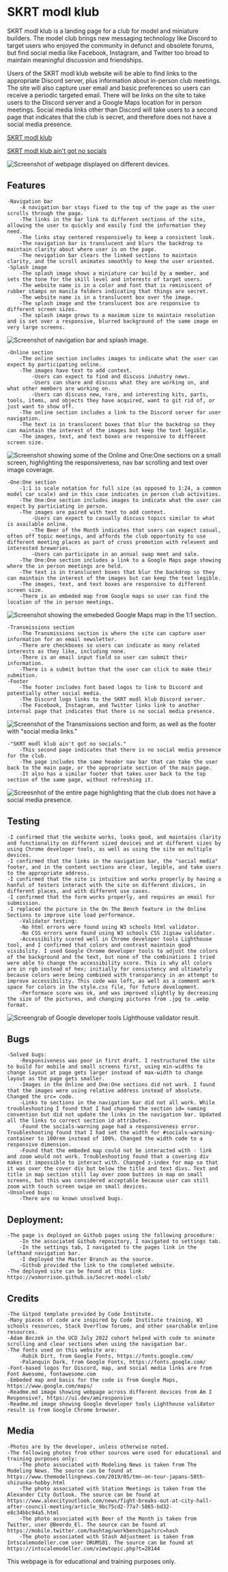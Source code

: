 # SKRT modl klub

SKRT modl klub is a landing page for a club for model and miniature builders. The model club brings new messaging technology like Discord to target users who enjoyed the community in defunct and obsolete forums, but find social media like Facebook, Instagram, and Twitter too broad to maintain meaningful discussion and friendships. 

Users of the SKRT modl klub website will be able to find links to the appropriate Discord server, plus information about in-person club meetings. The site will also capture user email and basic preferences so users can receive a periodic targeted email. There will be links on the site to take users to the Discord server and a Google Maps location for in person meetings. Social media links other than Discord will take users to a second page that indicates that the club is secret, and therefore does not have a social media presence.

[SKRT modl klub](https://wsmorrison.github.io/Secret-model-club/)

[SKRT modl klub ain't got no socials](https://wsmorrison.github.io/Secret-model-club/socialswarning.html)

![Screenshot of webpage displayed on different devices.](/assets/images/readme-images/responsiveness_scrngrb.png)

## Features

    -Navigation bar
        -A navigation bar stays fixed to the top of the page as the user scrolls through the page.
        -The links in the bar link to different sections of the site, allowing the user to quickly and easily find the information they need.
        -The links stay centered responsively to keep a consistent look.
        -The navigation bar is translucent and blurs the backdrop to maintain clarity about where user is on the page.
        -The nevigation bar clears the linked sections to maintain clarity, and the scroll animates smoothly to keep the user oriented.
    -Splash image
        -The splash image shows a miniature car build by a member, and sets the tone for the skill level and interests of target users.
        -The website name is in a color and font that is reminiscent of rubber stamps on manila folders indicating that things are secret.
        -The website name is in a translucent box over the image.
        -The splash image and the translucent box are responsive to different screen sizes.
        -The splash image grows to a maximum size to maintain resolution and is set over a responsive, blurred background of the same image on very large screens.

![Screenshot of navigation bar and splash image.](/assets/images/readme-images/Nav_bar_splash_scrngrb.png)

    -Online section
        -The online section includes images to indicate what the user can expect by participating online.
        -The images have text to add context.
            -Users can expect to find and discuss industry news.
            -Users can share and discuss what they are working on, and what other members are working on.
            -Users can discuss new, rare, and interesting kits, parts, tools, items, and objects they have acquired, want to git rid of, or just want to show off.
        -The online section includes a link to the Discord server for user navigation.
        -The text is in translucent boxes that blur the backdrop so they can maintain the interest of the images but keep the text legible.
        -The images, text, and text boxes are responsive to different screen size.

![Screenshot showing some of the Online and One:One sections on a small screen, highlighting the responsiveness, nav bar scrolling and text over image coverage.](/assets/images/readme-images/Nav_bar_text_boxes_styled_and_responsive_scrngrb.png)

    -One:One section
        -1:1 is scale notation for full size (as opposed to 1:24, a common model car scale) and in this case indicates in person club activities.
        -The One:One section includes images to indicate what the user can expect by particiating in person.
        -The images are paired with text to add context.
            -Users can expect to casually discuss topics similar to what is available online.
            -The Beer of the Month indicates that users can expect casual, often off topic meetings, and affords the club opportunity to use different meeting places as part of cross promotion with relevent and interested breweries.
            -Users can participate in an annual swap meet and sale.
        -The One:One section includes a link to a Google Maps page showing where the in person meetings are held.
        -The text is in translucent boxes that blur the backdrop so they can maintain the interest of the images but can keep the text legible.
        -The images, text, and text boxes are responsive to different screen size.
        -There is an embeded map from Google maps so user can find the location of the in person meetings.

![Screenshot showing the emebeded Google Maps map in the 1:1 section.](/assets/images/readme-images/Embeded_map_scrngrb.png)

    -Transmissions section
        -The Transmissions section is where the site can capture user information for an email newsletter.
        -There are checkboxes so users can indicate as many related interests as they like, including none.
        -There is an email input field so user can submit their information.
        -There is a submit button that the user can click to make their submition.
    -Footer
        -The footer includes font based logos to link to Discord and potentially other social media.
        -The Discord logo links to the SKRT modl klub Discord server.
        -The Facebook, Instagram, and Twitter links link to another internal page that indicates that there is no social media presence.

![Screenshot of the Transmissions section and form, as well as the footer with "social media links."](/assets/images/readme-images/transmissions_social_footer_scrngrb.png)

    -"SKRT modl klub ain't got no socials."
        -This second page indicates that there is no social media presence for the club.
        -The page includes the same header nav bar that can take the user back to the main page, or the appropriate section of the main page.
        -It also has a similar footer that takes user back to the top section of the same page, without refreshing it.

![Screesnhot of the entire page highlighting that the club does not have a social media presence.](/assets/images/readme-images/no_socials_scrngrb.png)

## Testing

    -I confirmed that the wesbite works, looks good, and maintains clarity and functionality on different sized devices and at different sizes by using Chrome developer tools, as well as using the site on multiple devices.
    -I confirmed that the links in the navigation bar, the "social media" footer, and in the content sections are clear, legible, and take users to the appropriate address.
    -I confirmed that the site is intuitive and works properly by having a hanful of testers interact with the site on different divices, in different places, and with different use cases.
    -I confirmed that the form works properly, and requires an email for submission.
    -I replaced the picture in the On The Bench feature in the Online Sections to improve site load performance.
        -Validator testing:
        -No html errors were found using W3 schools html validator.
        -No CSS errors were found using W3 schools CSS Jigsaw validator.
        -Accessibility scored well in Chrome developer tools Lighthouse tool, and I confirmed that colors and contrast maintain good visibility. I used Google Chrome developer tools to adjust the colors of the background and the text, but none of the combinations I tried were able to change the accessibility score. This is why all colors are in rgb instead of hex; initially for consistency and ultimately because colors were being combined with transparancy in an attempt to improve accessibility. This code was left, as well as a comment work space for colors in the style.css file, for future development.
        -Performace score was ok, and was improved slightly by decreasing the size of the pictures, and changing pictures from .jpg to .webp format.
        
![Screengrab of Google developer tools Lighthouse validator result.](/assets/images/readme-images/Lighthouse_test.png)

## Bugs

    -Solved bugs:
        -Responsiveness was poor in first draft. I restructured the site to build for mobile and small screens first, using min-widths to change layout at page gets larger instead of max-width to change layout as the page gets smaller.
        -Images in the Online and One:One sections did not work. I found that the images were using relative address instead of absolute. Changed the src= code.
        -Links to sections in the navigation bar did not all work. While troubleshooting I found that I had changed the section id= naming convention but did not update the links in the navigation bar. Updated all the links to correct section id attributes.
        -Found the socials-warning page had a responsiveness error. Troubleshooting found that I had set the width for #socials-warning-container to 100rem instead of 100%. Changed the width code to a responsive dimension.
        -Found that the embeded map could not be interacted with - link and zoom would not work. Troubleshooting found that a covering div makes it impossible to interact with. Changed z-index for map so that it was over the cover div but below the title and text divs. Text and title in map section still lay over zoom buttons in map on small screens, but this was considered acceptable because user can still zoom with touch screen swipe on small devices.
    -Unsolved bugs:
        -There are no known unsolved bugs.

## Deployment:

    -The page is deployed on Github pages using the following procedure:
        -In the associated Github repository, I navigated to settings tab.
        -In the settings tab, I navigated to the pages link in the lefthand navigation bar.
        -I deployed the Master Branch as the source.
        -Github provided the link to the completed website.
    -The deployed site can be found at this link: https://wsmorrison.github.io/Secret-model-club/

## Credits

    -The Gitpod template provided by Code Institute.
    -Many pieces of code are inspired by Code Institute training, W3 schools resources, Stack Overflow forums, and other searchable online resources.
    -Adam Boczek in the UCD July 2022 cohort helped with code to animate scrolling and clear sections when using the navigation bar.
    -The fonts used on this website are:
        -Rubik Dirt, from Google Fonts, https://fonts.google.com/
        -Palanquin Dark, from Google Fonts, https://fonts.google.com/
    -Font-based logos for Discord, map, and social media links are from Font Awesome, fontawesome.com
    -Embeded map and basis for the code is from Google Maps, https://www.google.com/maps/
    -Readme.md image showing webpage across different devices from Am I Responsive?, https://ui.dev/amiresponsive
    -Readme.md image showing Google developer tools Lighthouse validator result is from Google Chrome browser.

## Media

    -Photos are by the developer, unless otherwise noted.
    -The following photos from other sources were used for educational and training purposes only:
        -The photo associated with Modeling News is taken from The Modeling News. The source can be found at https://www.themodellingnews.com/2019/05/tmn-on-tour-japans-58th-shizuoka-hobby.html
        -The photo associated with Station Meetings is taken from the Alexander City Outlook. The source can be found at https://www.alexcityoutlook.com/news/fight-breaks-out-at-city-hall-after-council-meeting/article_9bc75cd2-77a7-5865-bd32-e8c34bbc94a5.html
        -The photo associated with Beer of the Month is taken from Twitter, user @Beerdo_El. The source can be found at https://mobile.twitter.com/hashtag/workbenchipa?src=hash
        -The photo associated with Stash Adjustment is taken from Intscalemodeller.com user DRUMS01. The source can be found at https://intscalemodeller.com/viewtopic.php?t=28144

This webpage is for educational and training purposes only.

